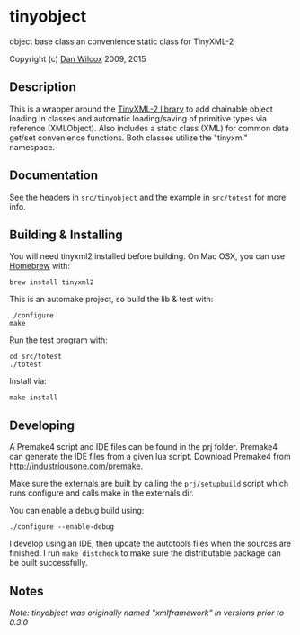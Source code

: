tinyobject
==========

object base class an convenience static class for TinyXML-2 

Copyright (c) [Dan Wilcox](http://danomatika.com) 2009, 2015

Description
-----------

This is a wrapper around the [TinyXML-2 library](http://www.grinninglizard.com/tinyxml2/index.html) to add chainable object loading in classes and automatic loading/saving of primitive types via reference (XMLObject). Also includes a static class (XML) for common data get/set convenience functions. Both classes utilize the "tinyxml" namespace.

Documentation
-------------

See the headers in `src/tinyobject` and the example in `src/totest` for more info.

Building & Installing
---------------------

You will need tinyxml2 installed before building. On Mac OSX, you can use [Homebrew](http://brew.sh) with:

    brew install tinyxml2

This is an automake project, so build the lib & test with:

    ./configure
	make


Run the test program with:

    cd src/totest
    ./totest

Install via:

    make install

Developing
----------

A Premake4 script and IDE files can be found in the prj folder. Premake4 can generate the IDE files from a given lua script. Download Premake4 from <http://industriousone.com/premake>.

Make sure the externals are built by calling the `prj/setupbuild` script which runs configure and calls make in the externals dir.

You can enable a debug build using:

    ./configure --enable-debug

I develop using an IDE, then update the autotools files when the sources are finished. I run `make distcheck` to make sure the distributable package can be built successfully.

Notes
-----

_Note: tinyobject was originally named "xmlframework" in versions prior to 0.3.0_
